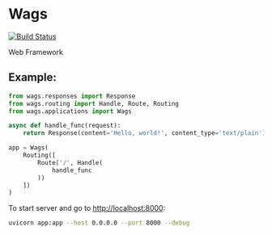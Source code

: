 # Wags

[![Build Status](https://travis-ci.com/amaksymov/wags.svg?branch=master)](https://travis-ci.com/amaksymov/wags)

Web Framework

## Example:
```python
from wags.responses import Response
from wags.routing import Handle, Route, Routing
from wags.applications import Wags

async def handle_func(request):
    return Response(content='Hello, world!', content_type='text/plain')

app = Wags(
    Routing([
        Route('/', Handle(
            handle_func
        ))
    ])
)
```

To start server and go to [http://localhost:8000](http://localhost:8000/):
```bash
uvicorn app:app --host 0.0.0.0 --port 8000 --debug
```